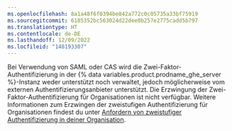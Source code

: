 ```yaml
---
ms.openlocfilehash: 8a1a48f6f0394be842a772c0c05735a33bf75919
ms.sourcegitcommit: 6185352bc563024d22dee0b257e2775cadd5b797
ms.translationtype: HT
ms.contentlocale: de-DE
ms.lasthandoff: 12/09/2022
ms.locfileid: "148193307"
---
```

Bei Verwendung von SAML oder CAS wird die Zwei-Faktor-Authentifizierung in der {% data variables.product.prodname_ghe_server %}-Instanz weder unterstützt noch verwaltet, jedoch möglicherweise vom externen Authentifizierungsanbieter unterstützt. Die Erzwingung der Zwei-Faktor-Authentifizierung für Organisationen ist nicht verfügbar. Weitere Informationen zum Erzwingen der zweistufigen Authentifizierung für Organisationen findest du unter [Anfordern von zweistufiger Authentifizierung in deiner Organisation](/enterprise/user/articles/requiring-two-factor-authentication-in-your-organization/).
